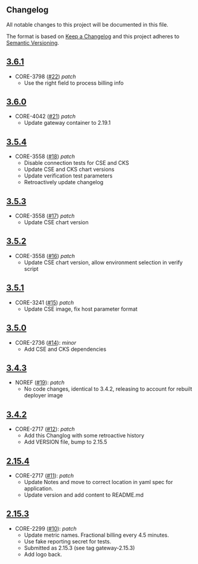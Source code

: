 ## Changelog
All notable changes to this project will be documented in this file.

The format is based on [Keep a Changelog](http://keepachangelog.com/en/1.0.0/)
and this project adheres to [Semantic Versioning](http://semver.org/spec/v2.0.0.html).

## [3.6.1](https://github.com/virtru/virtru-public/compare/3.6.0...3.6.1)
- CORE-3798 ([#22](https://github.com/virtru/virtru-public/pull/22)) _patch_
  - Use the right field to process billing info

## [3.6.0](https://github.com/virtru/virtru-public/compare/3.5.4...3.6.0)
- CORE-4042 ([#21](https://github.com/virtru/virtru-public/pull/21)) _patch_
  - Update gateway container to 2.19.1

## [3.5.4](https://github.com/virtru/virtru-public/compare/3.5.3...3.5.4)
- CORE-3558 ([#18](https://github.com/virtru/virtru-public/pull/18)) _patch_
  - Disable connection tests for CSE and CKS
  - Update CSE and CKS chart versions
  - Update verification test parameters
  - Retroactively update changelog

## [3.5.3](https://github.com/virtru/virtru-public/compare/3.5.2...3.5.3)
- CORE-3558 ([#17](https://github.com/virtru/virtru-public/pull/17)) _patch_
  - Update CSE chart version

## [3.5.2](https://github.com/virtru/virtru-public/compare/3.5.1...3.5.2)
- CORE-3558 ([#16](https://github.com/virtru/virtru-public/pull/16)) _patch_
  - Update CSE chart version, allow environment selection in verify script

## [3.5.1](https://github.com/virtru/virtru-public/compare/3.5.0...3.5.1)
- CORE-3241 ([#15](https://github.com/virtru/virtru-public/pull/15)) _patch_
  - Update CSE image, fix host parameter format

## [3.5.0](https://github.com/virtru/virtru-public/compare/gateway-3.4.2...3.5.0)
- CORE-2736 ([#14](https://github.com/virtru/virtru-public/pull/14)): _minor_
  - Add CSE and CKS dependencies

## [3.4.3](https://github.com/virtru/virtru-public/compare/gateway-3.4.2...3.4.3)
- NOREF ([#19](https://github.com/virtru/virtru-public/pull/19)): _patch_
  - No code changes, identical to 3.4.2, releasing to account for rebuilt deployer image

## [3.4.2](https://github.com/virtru/virtru-public/compare/gateway-3.4.2...gateway-2.15.3)
- CORE-2717 ([#12](https://github.com/virtru/virtru-public/pull/12)): _patch_
  - Add this Changlog with some retroactive history
  - Add VERSION file, bump to 2.15.5

## [2.15.4](https://github.com/virtru/virtru-public/compare/gateway-2.15.4...gateway-2.15.3)
- CORE-2717 ([#11](https://github.com/virtru/virtru-public/pull/11)): _patch_
  - Update Notes and move to correct location in yaml spec for application.
  - Update version and add content to README.md

## [2.15.3](https://github.com/virtru/virtru-public/compare/gateway-2.15.3...2cb426aa790e3ac379daf77b3069328fb71c8f1d)
- CORE-2299 ([#10](https://github.com/virtru/virtru-public/pull/10)): _patch_
  - Update metric names. Fractional billing every 4.5 minutes.
  - Use fake reporting secret for tests.
  - Submitted as 2.15.3 (see tag gateway-2.15.3)
  - Add logo back.

